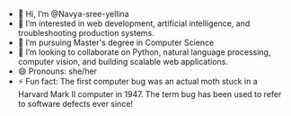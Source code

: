 - 👋 Hi, I’m @Navya-sree-yellina
- 👀 I’m interested in web development, artificial intelligence, and troubleshooting production systems.
- 🌱 I’m pursuing Master's degree in Computer Science  
- 💞️ I’m looking to collaborate on Python, natural language processing, computer vision, and building scalable web applications.
- 😄 Pronouns: she/her
- ⚡ Fun fact: The first computer bug was an actual moth stuck in a Harvard Mark II computer in 1947. The term bug has been used to refer to software defects ever since!

<!---
Navya-sree-yellina/Navya-sree-yellina is a ✨ special ✨ repository because its `README.md` (this file) appears on your GitHub profile.
You can click the Preview link to take a look at your changes.
--->
